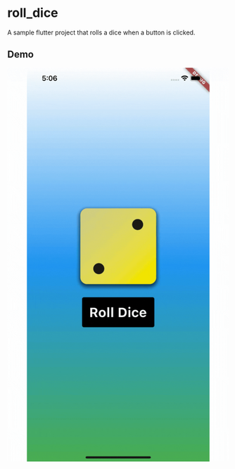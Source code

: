 # roll_dice

A sample flutter project that rolls a dice when a button is clicked.

## Demo

![Alt text](roll_dice.gif)
